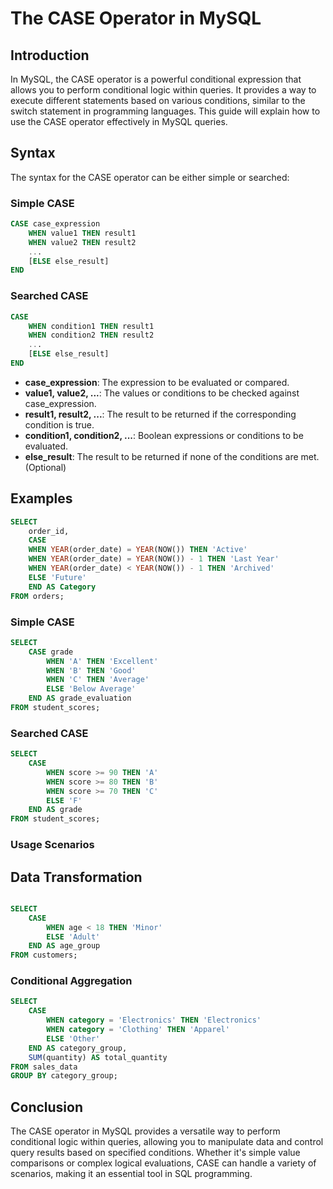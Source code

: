 
# The CASE Operator in MySQL

## Introduction

In MySQL, the CASE operator is a powerful conditional expression that allows you to perform conditional logic within queries. It provides a way to execute different statements based on various conditions, similar to the switch statement in programming languages. This guide will explain how to use the CASE operator effectively in MySQL queries.

## Syntax
The syntax for the CASE operator can be either simple or searched:

### Simple CASE
```sql
CASE case_expression
    WHEN value1 THEN result1
    WHEN value2 THEN result2
    ...
    [ELSE else_result]
END
```

### Searched CASE
```sql
CASE
    WHEN condition1 THEN result1
    WHEN condition2 THEN result2
    ...
    [ELSE else_result]
END
```

* **case_expression**: The expression to be evaluated or compared.
* **value1, value2, ...**: The values or conditions to be checked against case_expression.
* **result1, result2, ...**: The result to be returned if the corresponding condition is true.
* **condition1, condition2, ...**: Boolean expressions or conditions to be evaluated.
* **else_result**: The result to be returned if none of the conditions are met. (Optional)

## Examples

```sql
SELECT 
    order_id,
    CASE
    WHEN YEAR(order_date) = YEAR(NOW()) THEN 'Active'
    WHEN YEAR(order_date) = YEAR(NOW()) - 1 THEN 'Last Year'
    WHEN YEAR(order_date) < YEAR(NOW()) - 1 THEN 'Archived'
    ELSE 'Future'
    END AS Category
FROM orders;
```

### Simple CASE

```sql
SELECT
    CASE grade
        WHEN 'A' THEN 'Excellent'
        WHEN 'B' THEN 'Good'
        WHEN 'C' THEN 'Average'
        ELSE 'Below Average'
    END AS grade_evaluation
FROM student_scores;
```

### Searched CASE

```sql
SELECT
    CASE
        WHEN score >= 90 THEN 'A'
        WHEN score >= 80 THEN 'B'
        WHEN score >= 70 THEN 'C'
        ELSE 'F'
    END AS grade
FROM student_scores;
```

### Usage Scenarios
## Data Transformation

```sql

SELECT
    CASE 
        WHEN age < 18 THEN 'Minor'
        ELSE 'Adult'
    END AS age_group
FROM customers;
```

### Conditional Aggregation

```sql
SELECT
    CASE 
        WHEN category = 'Electronics' THEN 'Electronics'
        WHEN category = 'Clothing' THEN 'Apparel'
        ELSE 'Other'
    END AS category_group,
    SUM(quantity) AS total_quantity
FROM sales_data
GROUP BY category_group;
```

## Conclusion

 The CASE operator in MySQL provides a versatile way to perform conditional logic within queries, allowing you to manipulate data and control query results based on specified conditions. Whether it's simple value comparisons or complex logical evaluations, CASE can handle a variety of scenarios, making it an essential tool in SQL programming.